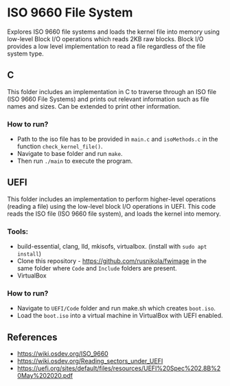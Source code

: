 # ISO 9660 File System

Explores ISO 9660 file systems and loads the kernel file into memory using low-level Block I/O operations which reads 2KB raw blocks. Block I/O provides a low level implementation to read a file regardless of the file system type. 

## C 
This folder includes an implementation in C to traverse through an ISO file (ISO 9660 File Systems) and prints out relevant information such as file names and sizes. Can be extended to print other information.

### How to run?
- Path to the iso file has to be provided in `main.c` and `isoMethods.c` in the function `check_kernel_file()`.
- Navigate to base folder and run `make`.
- Then run `./main` to execute the program.

## UEFI
This folder includes an implementation to perform higher-level operations (reading a file) using the low-level block I/O operations in UEFI. This code reads the ISO file (ISO 9660 file system), and loads the kernel into memory. 

### Tools:
- build-essential, clang, lld, mkisofs, virtualbox. (install with `sudo apt install`)
- Clone this repository - https://github.com/rusnikola/fwimage in the same folder where `Code` and `Include` folders are present.
- VirtualBox

### How to run?
- Navigate to `UEFI/Code` folder and run make.sh which creates `boot.iso`.
- Load the `boot.iso` into a virtual machine in VirtualBox with UEFI enabled.


## References
- https://wiki.osdev.org/ISO_9660
- https://wiki.osdev.org/Reading_sectors_under_UEFI
- https://uefi.org/sites/default/files/resources/UEFI%20Spec%202.8B%20May%202020.pdf